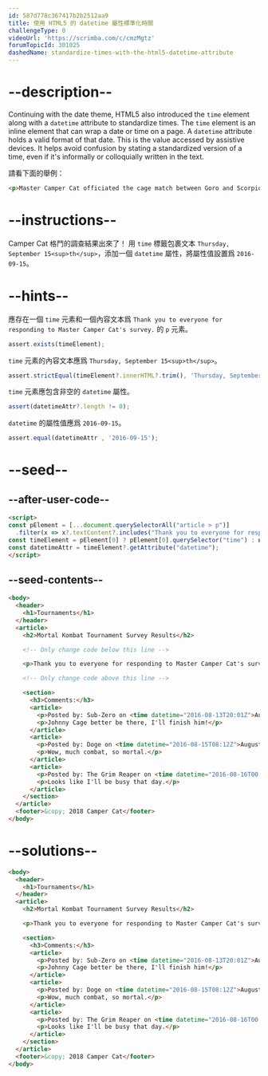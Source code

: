 ```yaml
---
id: 587d778c367417b2b2512aa9
title: 使用 HTML5 的 datetime 屬性標準化時間
challengeType: 0
videoUrl: 'https://scrimba.com/c/cmzMgtz'
forumTopicId: 301025
dashedName: standardize-times-with-the-html5-datetime-attribute
---
```


# --description--

Continuing with the date theme, HTML5 also introduced the `time` element along with a `datetime` attribute to standardize times. The `time` element is an inline element that can wrap a date or time on a page. A `datetime` attribute holds a valid format of that date. This is the value accessed by assistive devices. It helps avoid confusion by stating a standardized version of a time, even if it's informally or colloquially written in the text.

請看下面的舉例：

```html
<p>Master Camper Cat officiated the cage match between Goro and Scorpion <time datetime="2013-02-13">last Wednesday</time>, which ended in a draw.</p>
```

# --instructions--

Camper Cat 格鬥的調查結果出來了！ 用 `time` 標籤包裹文本 `Thursday, September 15<sup>th</sup>`，添加一個 `datetime` 屬性，將屬性值設置爲 `2016-09-15`。

# --hints--

應存在一個 `time` 元素和一個內容文本爲 `Thank you to everyone for responding to Master Camper Cat's survey.` 的 `p` 元素。

```js
assert.exists(timeElement);
```

`time` 元素的內容文本應爲 `Thursday, September 15<sup>th</sup>`。

```js
assert.strictEqual(timeElement?.innerHTML?.trim(), 'Thursday, September 15<sup>th</sup>');
```

`time` 元素應包含非空的 `datetime` 屬性。

```js
assert(datetimeAttr?.length != 0);
```

`datetime` 的屬性值應爲 `2016-09-15`。

```js
assert.equal(datetimeAttr , '2016-09-15');
```

# --seed--

## --after-user-code--

```html
<script>
const pElement = [...document.querySelectorAll("article > p")]
  .filter(x => x?.textContent?.includes("Thank you to everyone for responding to Master Camper Cat's survey."));
const timeElement = pElement[0] ? pElement[0].querySelector("time") : null;
const datetimeAttr = timeElement?.getAttribute("datetime");
</script>
```

## --seed-contents--

```html
<body>
  <header>
    <h1>Tournaments</h1>
  </header>
  <article>
    <h2>Mortal Kombat Tournament Survey Results</h2>

    <!-- Only change code below this line -->

    <p>Thank you to everyone for responding to Master Camper Cat's survey. The best day to host the vaunted Mortal Kombat tournament is Thursday, September 15<sup>th</sup>. May the best ninja win!</p>

    <!-- Only change code above this line -->

    <section>
      <h3>Comments:</h3>
      <article>
        <p>Posted by: Sub-Zero on <time datetime="2016-08-13T20:01Z">August 13<sup>th</sup></time></p>
        <p>Johnny Cage better be there, I'll finish him!</p>
      </article>
      <article>
        <p>Posted by: Doge on <time datetime="2016-08-15T08:12Z">August 15<sup>th</sup></time></p>
        <p>Wow, much combat, so mortal.</p>
      </article>
      <article>
        <p>Posted by: The Grim Reaper on <time datetime="2016-08-16T00:00Z">August 16<sup>th</sup></time></p>
        <p>Looks like I'll be busy that day.</p>
      </article>
    </section>
  </article>
  <footer>&copy; 2018 Camper Cat</footer>
</body>
```

# --solutions--

```html
<body>
  <header>
    <h1>Tournaments</h1>
  </header>
  <article>
    <h2>Mortal Kombat Tournament Survey Results</h2>

    <p>Thank you to everyone for responding to Master Camper Cat's survey. The best day to host the vaunted Mortal Kombat tournament is <time datetime="2016-09-15">Thursday, September 15<sup>th</sup></time>. May the best ninja win!</p>

    <section>
      <h3>Comments:</h3>
      <article>
        <p>Posted by: Sub-Zero on <time datetime="2016-08-13T20:01Z">August 13<sup>th</sup></time></p>
        <p>Johnny Cage better be there, I'll finish him!</p>
      </article>
      <article>
        <p>Posted by: Doge on <time datetime="2016-08-15T08:12Z">August 15<sup>th</sup></time></p>
        <p>Wow, much combat, so mortal.</p>
      </article>
      <article>
        <p>Posted by: The Grim Reaper on <time datetime="2016-08-16T00:00Z">August 16<sup>th</sup></time></p>
        <p>Looks like I'll be busy that day.</p>
      </article>
    </section>
  </article>
  <footer>&copy; 2018 Camper Cat</footer>
</body>
```
